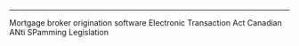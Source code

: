 ***
Mortgage broker origination software
Electronic Transaction Act
Canadian ANti SPamming Legislation


